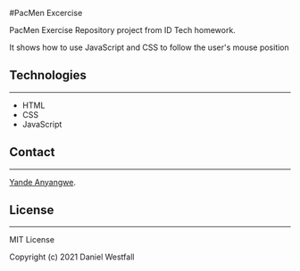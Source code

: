 #PacMen Excercise

PacMen Exercise Repository project from ID Tech homework.

It shows how to use JavaScript and CSS to follow the user's mouse position

## Technologies
---
* HTML
* CSS
* JavaScript

## Contact
---
[Yande Anyangwe](mailto:yande.anyangwe@gmail.com).  

## License
---
MIT License

Copyright (c) 2021 Daniel Westfall